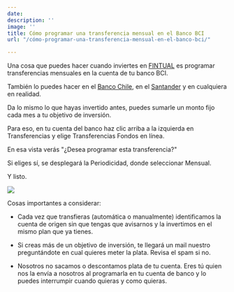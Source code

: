 ```yaml
---
date: 
description: ''
image: ''
title: Cómo programar una transferencia mensual en el Banco BCI
url: "/cómo-programar-una-transferencia-mensual-en-el-banco-bci/"

---
```

<p>Una cosa que puedes hacer cuando inviertes en <a href="[https://fintual.cl](https://fintual.cl "https://fintual.cl")">FINTUAL</a> es programar transferencias mensuales en la cuenta de tu banco BCI.</p> También lo puedes hacer en el <a href="[https://edu.fintual.cl/c%C3%B3mo-programar-una-transferencia-mensual-en-el-banco-de-chile/](https://edu.fintual.cl/c%C3%B3mo-programar-una-transferencia-mensual-en-el-banco-de-chile/ "https://edu.fintual.cl/c%C3%B3mo-programar-una-transferencia-mensual-en-el-banco-de-chile/")">Banco Chile</a>, en el <a href="[https://edu.fintual.cl/c%C3%B3mo-programar-una-transferencia-mensual-en-el-banco-santander/](https://edu.fintual.cl/c%C3%B3mo-programar-una-transferencia-mensual-en-el-banco-santander/ "https://edu.fintual.cl/c%C3%B3mo-programar-una-transferencia-mensual-en-el-banco-santander/")">Santander</a> y en cualquiera en realidad.

<p>Da lo mismo lo que hayas invertido antes, puedes sumarle un monto fijo cada mes a tu objetivo de inversión.</p>

<p>Para eso, en tu cuenta del banco haz clic arriba a la izquierda en Transferencias y elige Transferencias Fondos en línea.</p>

<p>En esa vista verás "¿Desea programar esta transferencia?"</p>

<p>Si eliges sí, se desplegará la Periodicidad, donde seleccionar Mensual.</p>

<p>Y listo.</p>

<img src="/uploads/transferencia_bci.png" style="max-width: 100%" />

<p>Cosas importantes a considerar:</p>

<ul>

<li><p>Cada vez que transfieras (automática o manualmente) identificamos la cuenta de origen sin que tengas que avisarnos y la invertimos en el mismo plan que ya tienes.</p></li>

<li><p>Si creas más de un objetivo de inversión, te llegará un mail nuestro preguntándote en cual quieres meter la plata. Revisa el spam si no.</p></li>

<li><p>Nosotros no sacamos o descontamos plata de tu cuenta. Eres tú quien nos la envía a nosotros al programarla en tu cuenta de banco y lo puedes interrumpir cuando quieras y como quieras.</p></li>

</ul>